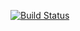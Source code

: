 [![Build Status](https://travis-ci.org/EloiEloi/conference-ionic.svg?branch=master)](https://travis-ci.org/EloiEloi/conference-ionic)